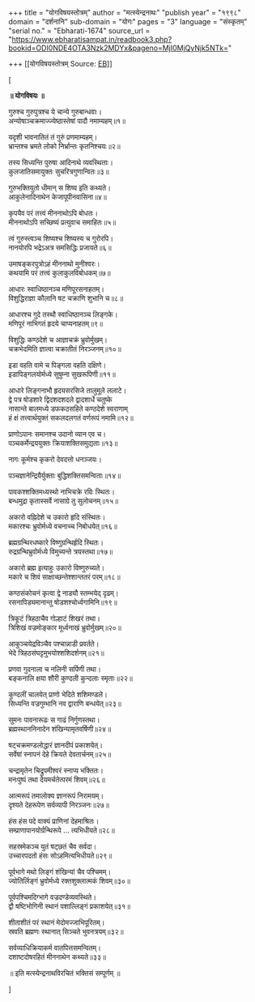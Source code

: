 +++
title = "योगविषयस्तोत्रम्"
author = "मत्स्येन्द्रनाथः"
"publish year" = "१९९८"
domain = "दर्शनानि"
sub-domain = "योगः"
pages = "3"
language = "संस्कृतम्"
"serial no." = "Ebharati-1674"
source_url = "https://www.ebharatisampat.in/readbook3.php?bookid=ODI0NDE4OTA3Nzk2MDYx&pageno=MjI0MjQyNjk5NTk="

+++
[[योगविषयस्तोत्रम्	Source: [EB](https://www.ebharatisampat.in/readbook3.php?bookid=ODI0NDE4OTA3Nzk2MDYx&pageno=MjI0MjQyNjk5NTk=)]]

\[

**॥ योगविषयः ॥**

गुरुश्च गुरुपुत्रश्च ये चान्ये गुरुबान्धवाः।  
अन्योषाञ्चक्रमाज्ज्येष्ठास्तेषां पादौ नमाम्यहम्॥१॥

यदृशी भावनातितं तं गुरुं प्रणमाम्यहम्।  
भ्रान्तश्च भ्रमते लोको निर्भ्रान्तः कृतनिश्चयः॥२॥

तस्य सिध्यन्ति पुरुषा आदिनाथे व्यवस्थिताः।  
कुलजातिसमायुक्तः सुचरित्रगुणान्वितः॥३॥

गुरुभक्तियुतो धीमान् स शिष्य इति कथ्यते।  
आकुलेनादिनाथेन केजापूपीनवासिना॥४॥

कृपयैव परं तत्त्वं मीननाथोऽपि बोधतः।  
मीननाथोऽपि सच्छिष्यं प्रत्युवाच समाहितः॥५॥

त्वं गुरुस्त्वञ्च शिष्यश्च शिष्यस्य च गुरोरपि।  
नानयोरपि भद्रेऽअत्र समसिद्धिः प्रजायते॥६॥

उमाषङ्करपुत्रोऽहं मीननाथो मुनीश्वरः।  
कथयामि परं तत्त्वं कुलाकुलविबोधकम्॥७॥

आधारः स्वाधिष्ठानञ्च मणिपूरसनाहतम्।  
विशुद्धिराज्ञा कौलानि षट चक्राणि शुभानि च॥८॥

आधारश्च गुदे तस्थौ स्वाधिष्ठानञ्च लिङ्गके।  
मणिपूरं नाभिगतं हृदये चाप्यनाहतम्॥९॥

विशुद्धिः कण्ठदेशे च आज्ञाचक्रं भ्रुवोर्मुखम्।  
चक्रभेदमिति ज्ञात्वा चक्रातीतं निरञ्जनम्॥१०॥

इडा वहति वामे च पिङ्गला वहति दक्षिणे।  
इडापिङ्गलयोर्मध्ये सुषुम्ना सुखरूपिणी॥११॥

आधारे लिङ्गनाभौ हृदयसरसिजे तालुमूले ललाटे।  
द्वे पत्र षोडशारे द्विदशदशदले द्वादशार्धे चतुष्के  
नासान्ते बालमध्ये डफकठसहिते कण्ठदेशे स्वराणाम्  
हं क्षं तत्त्वार्थयुक्तं सकलदलगतं वर्णरूपं नमामि॥१२॥

प्राणोऽपानः समानश्च उदानो व्यान एव च।  
पञ्चकर्मेन्द्रययुक्तः क्रियाशक्तिसमुद्यताः॥१३॥

नागः कूर्मश्च कृकरो देवदत्तो धनञ्जयः।

पञ्चज्ञानेन्द्रियैर्युक्ताः बुद्धिशक्तिसमन्विताः॥१४॥

पावकश्शक्तिमध्यस्थो नाभिचक्रे रविः स्थितः।  
बन्धमुद्रा कृतास्सर्वे नासाग्रे तु सुलोचनम्॥१५॥

अकारो वह्निदेशे च उकारो हृदि संस्थितः।  
मकारश्चः भ्रुवोर्मध्ये वचनाच्च निबोधयेत्॥१६॥

ब्रह्मग्रन्थिरधष्कारे विष्णुग्रन्थिर्हृदि स्थितः।  
रुद्रग्रन्थिभ्रुवोर्मध्ये विमुच्यन्ते त्रयस्तथा॥१७॥

अकारो ब्रह्म इत्याहुः उकारो विष्णुरुच्यते।  
मकारे च शिवं साक्षाच्छन्तेश्शान्ततरं परम्॥१८॥

कण्ठसंकोचनं कृत्वा द्वे नाड्यौ स्तम्भयेद् दृढम्।  
रसनापिड्यमानान्तु षोडशश्चोर्ध्वगामिनि॥१९॥

त्रिकूटं त्रिहठाचैव गोल्हाटं शिखरं तथा।  
त्रिशिखं वज्रमोङ्कार मूर्ध्वनाखं भ्रुवोर्मुखम्॥२०॥

आकुञ्चयेद्रविञ्चैव पश्चान्नाडी प्रवर्तते।  
भेदे त्रिहठसंघट्टमुभयोश्शशिदर्शनम्॥२१॥

प्रणवा गुदनाला च नलिनी सर्पिणी तथा।  
बङ्कनालि क्षया शौरी कुण्दली कुन्दलाः स्मृताः॥२२॥

कुण्दलीं चालयेत् प्राणो भेदिते शशिमण्डले।  
सिध्यन्ति वज्रगुम्भानि नव द्वाराणि बन्धयेत्॥२३॥

सुमनः पावनारूढः स गाढं निर्गुणस्तथा।  
ब्रह्मस्थाननिनादेन शंखिन्यामृतवर्षिणी॥२४॥

षट्चक्रमण्डलोद्धारं ज्ञानदीपं प्रकाशयेत्।  
सर्वेषां स्नापनं देहे क्रियते देवतार्चनम्॥२५॥

चन्द्रामृतेन चिद्रुपमीश्वरं स्नाप्य भक्तितः।  
मनःपुष्पं तथा देयमर्चतेत्परमं शिवम्॥२६॥

आत्मरूपं तमालोक्य ज्ञानरूपं निरामयम्।  
दृश्यते देहरूपेण सर्वव्यापी निरञ्जनः॥२७॥

हंस हंस पदे वाक्यं प्राणिनां देहमाश्रितः।  
सम्प्राणापानयोर्ग्रन्थिरूपे … त्यभिधीयते॥२८॥

सहस्रमेकञ्च युतं षट्छतं चैव सर्वदा।  
उच्चारपदतो हंसः सोऽहमित्यभिधीयते॥२९॥

पूर्वभागे मथो लिङ्गं शंखिन्यां चैव पश्चिमम्।  
ज्योतिर्लिङ्गं भ्रुवोर्मध्ये रक्तशुक्लात्मकं शिवम्॥३०॥

पूर्वपश्चिमदिग्भागे वज्रदण्डेव्यवस्थिते।  
द्वौ षष्टिभोगिनी स्थानं पशाल्लिङ्गं प्रकाशयेत्॥३१॥

शीताशीतं परं स्थानं मेदोमज्जाभिपूरितम्।  
स्रवति ब्रह्मणः स्थानात् सिञ्चते भुवनत्रयम्॥३२॥

सर्वव्याधिक्रियाकर्म वातपित्तसमन्वितम्।  
दशाष्टदोषरहितं मीननाथेन कथ्यते॥३३॥

॥ इति मत्स्येन्द्रनाथविरचितं भक्तिसं सम्पूर्णम् ॥

\]
